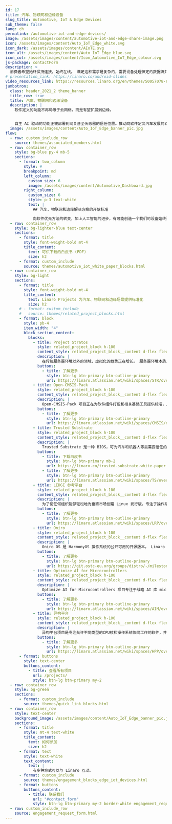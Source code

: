 ```yaml
---
id: 17
title: 汽车、物联网和边缘设备
slug_title: Automotive, IoT & Edge Devices
sub_theme: false
lang: ch
permalink: /automotive-iot-and-edge-devices/
image: /assets/images/content/automotive-iot-and-edge-share-image.png
icon: /assets/images/content/Auto_IoT_Edge_white.svg
icon_dark: /assets/images/content/AIoTE.svg
icon_alt: /assets/images/content/Auto_IoT_Edge_blue.svg
icon_col: /assets/images/content/Icon_Automotive_IoT_Edge_colour.svg
js-package: contactForm
description: >
  消费者希望始终保持连接，始终在线。 满足这种需求是复杂的，需要设备处理恒定的数据流并与其他类型的设备进行通信——通常是大规模的和在多个位置。 而这一切都需要安全地完成。 驱动这些用例的技术在不断发展，但都存在一个共同点——缺乏标准化。 Linaro 正在与其成员公司合作开发开放标准和接口，这将有助于加速其汽车、物联网和边缘解决方案的部署。
# presentation_link: https://linaro.co/android-slides
video_resources_link: https://resources.linaro.org/en/themes/50057078-8f3b-4615-8f44-67c194e43b69
jumbotron:
  class: header_2021_2 theme_banner
  title_row: true
  title: 汽车、物联网和边缘设备
  description: |
    软件定义的功能不再局限于云网络，而是有望扩展到边缘。


    自主 AI 驱动的功能正被部署到网关甚至传感器的信任位置。推动向软件定义汽车发展的Zonal Architecture革命只是行业已转向软件优先方法的一个指示。 
  image: /assets/images/content/Auto_IoT_Edge_banner_pic.jpg
flow:
  - row: custom_include_row
    source: themes/associated_members.html
  - row: container_row
    style: bg-blue py-4 mb-5
    sections:
      - format: two_column
        style: #
        breakpoint: md
        left_column:
          custom_size: 6
          image: /assets/images/content/Automotive_Dashboard.jpg
        right_column:
          custom_size: 6
          style: p-3 text-white
          text: |
            ## 汽车、物联网和边缘解决方案的开放标准

            向软件优先方法的转变，加上人工智能的进步，有可能创造一个我们的设备始终连接、相互通信并由智能决策驱动的世界。 但为了充分发挥始终连接、始终在线的世界的全部潜力，标准化是关键。 Linaro 与成员公司合作开发开放标准和接口，这将有助于加速和安全部署其汽车、物联网和边缘解决方案。
  - row: container_row
    style: bg-lighter-blue text-center
    sections:
      - format: title
        style: font-weight-bold mt-4
        title_content:
          text: 可供下载的白皮书 (PDF)
          size: h2
      - format: custom_include
        source: themes/automotive_iot_white_paper_blocks.html
  - row: container_row
    style: bg-light
    sections:
      - format: title
        style: font-weight-bold mt-4
        title_content:
          text: Linaro Projects 为汽车、物联网和边缘场景提供标准化
          size: h2
      # - format: custom_include
      #   source: themes/related_project_blocks.html
      - format: block
        style: pb-4
        item_width: "4"
        block_section_content:
          blocks:
            - title: Project Stratos
              style: related_project_block h-100
              content_style: related_project_block__content d-flex flex-column justify-content-between align-items-start
              description: |
                在传统服务器环境以外的领域，虚拟化的趋势正在增长。 服务器环境本质上是统一的，但随着我们在汽车、医疗和通用移动和物联网领域走向更丰富的生态系统，丰富的管理程序和 SoC 阵列成为一个问题。 Project Stratos 正致力于开发与虚拟机管理程序无关的 Virtio 接口和标准。
              buttons:
                - title: 了解更多
                  style: btn-lg btn-primary btn-outline-primary
                  url: https://linaro.atlassian.net/wiki/spaces/STR/overview
            - title: Open-CMSIS-Pack
              style: related_project_block h-100
              content_style: related_project_block__content d-flex flex-column justify-content-between align-items-start
              description: |
                Open-CMSIS-Pack 项目正在为软件组件打包和相关基础工具提供标准，用于微控制器软件的验证、分发、集成、管理和维护。 它旨在为嵌入式软件创建一个灵活且易于使用的端到端开发流程——从项目创建到在真实或虚拟硬件上执行软件。
              buttons:
                - title: 了解更多
                  style: btn-lg btn-primary btn-outline-primary
                  url: https://linaro.atlassian.net/wiki/spaces/CMSIS/overview
            - title: Trusted Substrate
              style: related_project_block h-100
              content_style: related_project_block__content d-flex flex-column justify-content-between align-items-start
              description: |
                Trusted Substrate 是一种 BIOS，可为汽车和机器人等最需要信任的嵌入式计算项目带来标准化的安全启动准的安全启动和无线 (OTA) 更新。 该项目旨在将所有必要技术上游到多个项目中，以实现 Arm SystemReady 兼容性。
              buttons:
                - title: 下载白皮书
                  style: btn-lg btn-primary mb-2
                  url: https://linaro.co/trusted-substrate-white-paper
                - title: 了解更多
                  style: btn-lg btn-primary btn-outline-primary
                  url: https://linaro.atlassian.net/wiki/spaces/TS/overview
            - title: LEDGE 参考平台
              style: related_project_block h-100
              content_style: related_project_block__content d-flex flex-column justify-content-between align-items-start
              description: |
                为了使任何组织能够轻松地为垂直市场创建 Linux 发行版，专注于操作系统的高级功能，Linaro 创建了 LEDGE 参考平台。 LEDGE 参考平台 (RP) 是一个轻量级、高度安全和健壮的容器运行时环境，具有可靠的启动和更新功能。
              buttons:
                - title: 了解更多
                  style: btn-lg btn-primary btn-outline-primary
                  url: https://linaro.atlassian.net/wiki/spaces/LRP/overview
            - title: Oniro
              style: related_project_block h-100
              content_style: related_project_block__content d-flex flex-column justify-content-between align-items-start
              description: |
                Oniro OS 是 HarmonyOS 操作系统的公开可用的开源版本。 Linaro 正在与华为合作，进一步提升 Oniro OS 的功能（围绕可信启动和无线更新），创建一个协作的 Oniro OS Open CI 测试系统，并将 Linaro Oniro 项目成员及其设备加入到项目中 .
              buttons:
                - title: 了解更多
                  style: btn-lg btn-primary btn-outline-primary
                  url: https://git.ostc-eu.org/groups/distro/-/milestones
            - title: Optimize AI for Microcontrollers
              style: related_project_block h-100
              content_style: related_project_block__content d-flex flex-column justify-content-between align-items-start
              description: |
                Optimize AI for Microcontrollers 项目专注于战略 AI 库 microTVM 和 Tensorflow Lite Micro。 该项目的目的是在 Arm 微控制器上启用推理工作负载，同时优化深度嵌入式环境的 AI 编译器体验。
              buttons:
                - title: 了解更多
                  style: btn-lg btn-primary btn-outline-primary
                  url: https://linaro.atlassian.net/wiki/spaces/AIM/overview
            - title: 异构平台
              style: related_project_block h-100
              content_style: related_project_block__content d-flex flex-column justify-content-between align-items-start
              description: |
                异构平台项目是专注允许不同类型的CPU核和操作系统协同工作的软件，并创建基于标准的框架，使系统开发人员的工作更加情轻松。大多数汽车的SOC使用多核CPU类型。将M Profile和R profile核添加到A profile核的SOC中，允许A profile核专注于其设计的Linux任务，而M/R核可以专注于低延时感测/控制循环，隔离安全或增加安全性。
              buttons:
                - title: 了解更多
                  style: btn-lg btn-primary btn-outline-primary
                  url: https://linaro.atlassian.net/wiki/spaces/HPP/overview
      - format: buttons
        style: text-center
        buttons_content:
          - title: 查看所有项目
            url: /projects/
            style: btn-lg btn-primary my-2
  - row: container_row
    style: bg-green
    sections:
      - format: custom_include
        source: themes/quick_link_blocks.html
  - row: container_row
    style: text-center
    background_image: /assets/images/content/Auto_IoT_Edge_banner_pic.jpg
    sections:
      - format: title
        style: mt-4 text-white
        title_content:
          text: 如何参加
          size: h2
      - format: text
        style: text-white
        text_content:
          text: |
            有多种方式可以与 Linaro 互动。
      - format: custom_include
        source: themes/engagement_blocks_edge_iot_devices.html
      - format: buttons
        buttons_content:
          - title: 联系我们
            url: "#contact_form"
            style: btn-lg btn-primary my-2 border-white engagement_request_contact_btn
  - row: custom_include_row
    source: engagement_request_form.html
---
```


